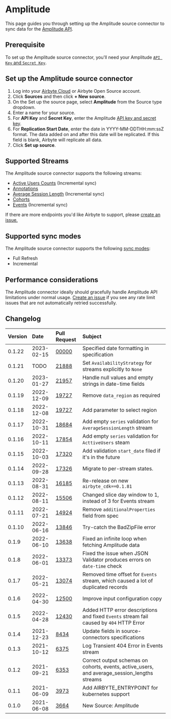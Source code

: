 # Amplitude

This page guides you through setting up the Amplitude source connector to sync data for the [Amplitude API](https://developers.amplitude.com/docs/http-api-v2).

## Prerequisite

To set up the Amplitude source connector, you'll need your Amplitude [`API Key` and `Secret Key`](https://help.amplitude.com/hc/en-us/articles/360058073772-Create-and-manage-organizations-and-projects#view-and-edit-your-project-information).

## Set up the Amplitude source connector

1. Log into your [Airbyte Cloud](https://cloud.airbyte.io/workspaces) or Airbyte Open Source account.
2. Click **Sources** and then click **+ New source**. 
3. On the Set up the source page, select **Amplitude** from the Source type dropdown.
4. Enter a name for your source.
5. For **API Key** and **Secret Key**, enter the Amplitude [API key and secret key](https://help.amplitude.com/hc/en-us/articles/360058073772-Create-and-manage-organizations-and-projects#view-and-edit-your-project-information).
6. For **Replication Start Date**, enter the date in YYYY-MM-DDTHH:mm:ssZ format. The data added on and after this date will be replicated. If this field is blank, Airbyte will replicate all data.
7. Click **Set up source**.

## Supported Streams

The Amplitude source connector supports the following streams:

* [Active Users Counts](https://developers.amplitude.com/docs/dashboard-rest-api#active-and-new-user-counts) \(Incremental sync\)
* [Annotations](https://developers.amplitude.com/docs/chart-annotations-api#get-all-annotations)
* [Average Session Length](https://developers.amplitude.com/docs/dashboard-rest-api#average-session-length) \(Incremental sync\)
* [Cohorts](https://developers.amplitude.com/docs/behavioral-cohorts-api#listing-all-cohorts)
* [Events](https://developers.amplitude.com/docs/export-api#export-api---export-your-projects-event-data) \(Incremental sync\)

If there are more endpoints you'd like Airbyte to support, please [create an issue.](https://github.com/airbytehq/airbyte/issues/new/choose)

## Supported sync modes

The Amplitude source connector supports the following [sync modes](https://docs.airbyte.com/cloud/core-concepts#connection-sync-modes):

- Full Refresh
- Incremental

## Performance considerations

The Amplitude connector ideally should gracefully handle Amplitude API limitations under normal usage. [Create an issue](https://github.com/airbytehq/airbyte/issues/new/choose) if you see any rate limit issues that are not automatically retried successfully.

## Changelog

| Version | Date       | Pull Request                                             | Subject                                                                                         |
|:--------|:-----------|:---------------------------------------------------------|:------------------------------------------------------------------------------------------------|
| 0.1.22  | 2023-02-15 | [00000](https://github.com/airbytehq/airbyte/pull/00000) |Specified date formatting in specification                                        |
| 0.1.21  | TODO       | [21888](https://github.com/airbytehq/airbyte/pull/21888) | Set `AvailabilityStrategy` for streams explicitly to `None`                                                     |
| 0.1.20  | 2023-01-27 | [21957](https://github.com/airbytehq/airbyte/pull/21957) | Handle null values and empty strings in date-time fields                                        |
| 0.1.19  | 2022-12-09 | [19727](https://github.com/airbytehq/airbyte/pull/19727) | Remove `data_region` as required                                                                |
| 0.1.18  | 2022-12-08 | [19727](https://github.com/airbytehq/airbyte/pull/19727) | Add parameter to select region                                                                  |
| 0.1.17  | 2022-10-31 | [18684](https://github.com/airbytehq/airbyte/pull/18684) | Add empty `series` validation for `AverageSessionLength` stream                                 |
| 0.1.16  | 2022-10-11 | [17854](https://github.com/airbytehq/airbyte/pull/17854) | Add empty `series` validation for `ActtiveUsers` steam                                          |
| 0.1.15  | 2022-10-03 | [17320](https://github.com/airbytehq/airbyte/pull/17320) | Add validation `start_date` filed if it's in the future                                         |
| 0.1.14  | 2022-09-28 | [17326](https://github.com/airbytehq/airbyte/pull/17326) | Migrate to per-stream states.                                                                   |
| 0.1.13  | 2022-08-31 | [16185](https://github.com/airbytehq/airbyte/pull/16185) | Re-release on new `airbyte_cdk==0.1.81`                                                         |
| 0.1.12  | 2022-08-11 | [15506](https://github.com/airbytehq/airbyte/pull/15506) | Changed slice day window to 1, instead of 3 for Events stream                                   |
| 0.1.11  | 2022-07-21 | [14924](https://github.com/airbytehq/airbyte/pull/14924) | Remove `additionalProperties` field from spec                                                   |
| 0.1.10  | 2022-06-16 | [13846](https://github.com/airbytehq/airbyte/pull/13846) | Try-catch the BadZipFile error                                                                  |
| 0.1.9   | 2022-06-10 | [13638](https://github.com/airbytehq/airbyte/pull/13638) | Fixed an infinite loop when fetching Amplitude data                                             |
| 0.1.8   | 2022-06-01 | [13373](https://github.com/airbytehq/airbyte/pull/13373) | Fixed the issue when JSON Validator produces errors on `date-time` check                        |
| 0.1.7   | 2022-05-21 | [13074](https://github.com/airbytehq/airbyte/pull/13074) | Removed time offset for `Events` stream, which caused a lot of duplicated records               |
| 0.1.6   | 2022-04-30 | [12500](https://github.com/airbytehq/airbyte/pull/12500) | Improve input configuration copy                                                                |
| 0.1.5   | 2022-04-28 | [12430](https://github.com/airbytehq/airbyte/pull/12430) | Added HTTP error descriptions and fixed `Events` stream fail caused by `404` HTTP Error         |
| 0.1.4   | 2021-12-23 | [8434](https://github.com/airbytehq/airbyte/pull/8434)   | Update fields in source-connectors specifications                                               |
| 0.1.3   | 2021-10-12 | [6375](https://github.com/airbytehq/airbyte/pull/6375)   | Log Transient 404 Error in Events stream                                                        |
| 0.1.2   | 2021-09-21 | [6353](https://github.com/airbytehq/airbyte/pull/6353)   | Correct output schemas on cohorts, events, active\_users, and average\_session\_lengths streams |
| 0.1.1   | 2021-06-09 | [3973](https://github.com/airbytehq/airbyte/pull/3973)   | Add AIRBYTE\_ENTRYPOINT for kubernetes support                                                  |
| 0.1.0   | 2021-06-08 | [3664](https://github.com/airbytehq/airbyte/pull/3664)   | New Source: Amplitude                                                                           |
